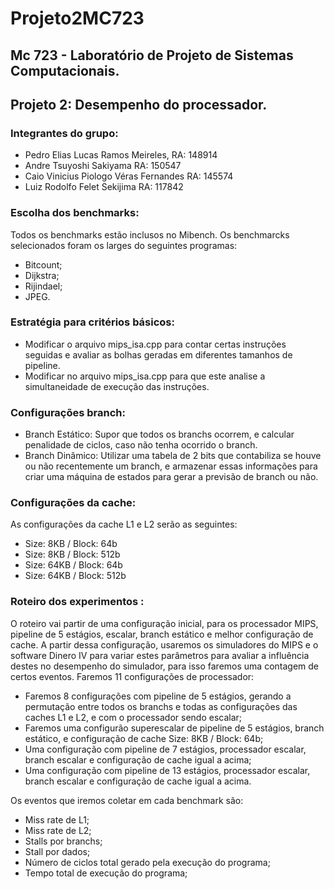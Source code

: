 # Projeto2MC723
## Mc 723 - Laboratório de Projeto de Sistemas Computacionais.
## Projeto 2: Desempenho do processador.

### Integrantes do grupo:
* Pedro Elias Lucas Ramos Meireles,         RA: 148914 
* Andre Tsuyoshi Sakiyama                   RA: 150547
* Caio Vinicius Piologo Véras Fernandes     RA: 145574
* Luiz Rodolfo Felet Sekijima               RA: 117842

### Escolha dos benchmarks:

Todos os benchmarks estão inclusos no Mibench. Os benchmarcks selecionados foram os larges do seguintes programas:
* Bitcount;
* Dijkstra;
* Rijindael;
* JPEG.


### Estratégia para critérios básicos:
* Modificar o arquivo mips_isa.cpp para contar certas instruções seguidas e avaliar as bolhas geradas em diferentes tamanhos de pipeline. 
* Modificar no arquivo mips_isa.cpp para que este analise a simultaneidade de execução das instruções. 


### Configurações branch:
* Branch Estático: Supor que todos os branchs ocorrem, e calcular penalidade de ciclos, caso não tenha ocorrido o branch.
* Branch Dinâmico: Utilizar uma tabela de 2 bits que contabiliza se houve ou não recentemente um branch, e armazenar essas informações para criar uma máquina de estados para gerar a previsão de branch ou não. 

### Configurações da cache:

As configurações da cache L1 e L2 serão as seguintes:
* Size: 8KB / Block: 64b
* Size: 8KB / Block: 512b
* Size: 64KB / Block: 64b
* Size: 64KB / Block: 512b

### Roteiro dos experimentos :

O roteiro vai partir de uma configuração inicial, para os processador MIPS, pipeline de 5 estágios, escalar, branch estático e melhor configuração de cache. A partir dessa configuração, usaremos os simuladores do MIPS e o software Dinero IV para variar estes parâmetros para avaliar a influência destes no desempenho do simulador, para isso faremos uma contagem de certos eventos.
Faremos 11 configurações de processador: 
* Faremos 8 configurações com pipeline de 5 estágios, gerando a permutação entre todos os branchs e todas as configurações das caches L1 e L2, e com o processador sendo escalar; 
* Faremos uma configurão superescalar de pipeline de 5 estágios, branch estático, e configuração de cache Size: 8KB / Block: 64b; 
* Uma configuração com pipeline de 7 estágios, processador escalar, branch escalar e configuração de cache igual a acima;
* Uma configuração com pipeline de 13 estágios, processador escalar, branch escalar e configuração de cache igual a acima. 

Os eventos que iremos coletar em cada benchmark são:
* Miss rate de L1;
* Miss rate de L2;
* Stalls por branchs;
* Stall por dados;
* Número de ciclos total gerado pela execução do programa;
* Tempo total de execução do programa;

